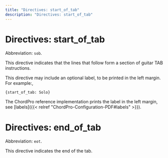 ```yaml
---
title: "Directives: start_of_tab"
description: "Directives: start_of_tab"
---
```


# Directives: start_of_tab

Abbreviation: `sob`.

This directive indicates that the lines that follow form a section of guitar TAB instructions.

This directive may include an optional label, to be printed in the
left margin. For example:,

    {start_of_tab: Solo}

The ChordPro reference implementation prints the label in the left
margin, see [labels]({{< relref "ChordPro-Configuration-PDF#labels" >}}).

# Directives: end_of_tab

Abbreviation: `eot`.

This directive indicates the end of the tab.

